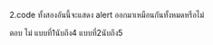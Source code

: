 2.code ทั้งสองอันนี้จะแสดง alert ออกมาเหมือนกันทั้งหมดหรือไม่

ตอบ ไม่ แบบที่1นับถึง4
      แบบที่2นับถึง5
